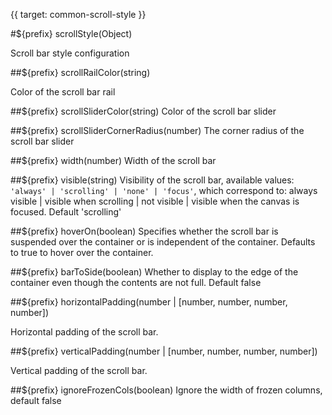 {{ target: common-scroll-style }}

#${prefix} scrollStyle(Object)

Scroll bar style configuration

##${prefix} scrollRailColor(string)

Color of the scroll bar rail

##${prefix} scrollSliderColor(string)
Color of the scroll bar slider

##${prefix} scrollSliderCornerRadius(number)
The corner radius of the scroll bar slider

##${prefix} width(number)
Width of the scroll bar

##${prefix} visible(string)
Visibility of the scroll bar, available values: `'always' | 'scrolling' | 'none' | 'focus'`, which correspond to: always visible | visible when scrolling | not visible | visible when the canvas is focused. Default 'scrolling'

##${prefix} hoverOn(boolean)
Specifies whether the scroll bar is suspended over the container or is independent of the container. Defaults to true to hover over the container.

##${prefix} barToSide(boolean)
Whether to display to the edge of the container even though the contents are not full. Default false


##${prefix} horizontalPadding(number | [number, number, number, number])

Horizontal padding of the scroll bar.

##${prefix} verticalPadding(number | [number, number, number, number])

Vertical padding of the scroll bar.

##${prefix} ignoreFrozenCols(boolean)
Ignore the width of frozen columns, default false
